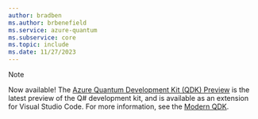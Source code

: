 ```yaml
---
author: bradben
ms.author: brbenefield
ms.service: azure-quantum
ms.subservice: core
ms.topic: include
ms.date: 11/27/2023
---
```


>[!NOTE]
> Now available! The [Azure Quantum Development Kit (QDK) Preview](https://github.com/microsoft/qsharp/wiki/Installation) is the latest preview of the Q# development kit, and is available as an extension for Visual Studio Code. For more information, see the [Modern QDK](xref:microsoft.quantum.install-qdk.overview#the-azure-quantum-development-kit-modern-qdk-preview).